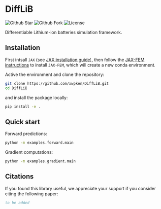 # DiffLiB

![Github Star](https://img.shields.io/github/stars/xwpken/DiffLiB) ![Github Fork](https://img.shields.io/github/forks/xwpken/DiffLiB) ![License](https://img.shields.io/github/license/xwpken/DiffLiB.svg)

Differentiable Lithium-ion batteries simulation framework.

## Installation

First intsall `JAX` (see [JAX installation guide](https://docs.jax.dev/en/latest/installation.html)), then follow the [JAX-FEM instructions](https://github.com/deepmodeling/jax-fem?tab=readme-ov-file#installation) to install `JAX-FEM`, which will create a new conda environment.

Active the environment and clone the repository:

```bash
git clone https://github.com/xwpken/DiffLiB.git
cd DiffLiB
```

and install the package locally:

```bash
pip install -e .
```

## Quick start

Forward predictions:

```bash
python -m examples.forward.main
```
Gradient computations:

```bash
python -m examples.gradient.main
```
## Citations

If you found this library useful, we appreciate your support if you consider citing the following paper:

```bibtex
to be added
```